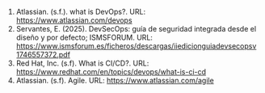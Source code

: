 1) Atlassian. (s.f.). what is DevOps?. 
URL: https://www.atlassian.com/devops
2) Servantes, E. (2025). DevSecOps: guía de seguridad integrada desde el diseño y por defecto; ISMSFORUM.
URL: https://www.ismsforum.es/ficheros/descargas/iiedicionguiadevsecopsv1746557372.pdf
3) Red Hat, Inc. (s.f). What is CI/CD?.
URL: https://www.redhat.com/en/topics/devops/what-is-ci-cd
4) Atlassian. (s.f). Agile. 
URL: https://www.atlassian.com/agile
